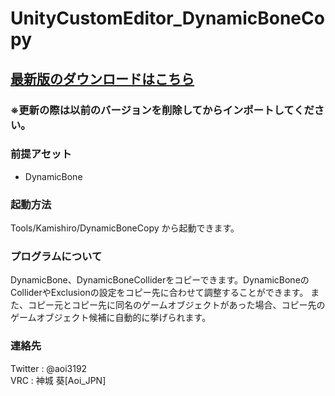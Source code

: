 # UnityCustomEditor_DynamicBoneCopy
<H2><a href="https://github.com/AoiKamishiro/UnityCustomEditor_DynamicBoneCopy/releases">最新版のダウンロードはこちら</a></H2>
<H3>※更新の際は以前のバージョンを削除してからインポートしてください。</H3>
<H3>前提アセット</H3>
<ul>
<li>DynamicBone</li>
</ul>
<H3>起動方法</H3>
<a>Tools/Kamishiro/DynamicBoneCopy から起動できます。</a>
<H3>プログラムについて</H3>
<a>DynamicBone、DynamicBoneColliderをコピーできます。DynamicBoneのColliderやExclusionの設定をコピー先に合わせて調整することができます。</a>
<a>また、コピー元とコピー先に同名のゲームオブジェクトがあった場合、コピー先のゲームオブジェクト候補に自動的に挙げられます。</a>
<H3>連絡先</H3>
<a>Twitter : @aoi3192</a>
<br/>
<a>VRC : 神城 葵[Aoi_JPN]</a>